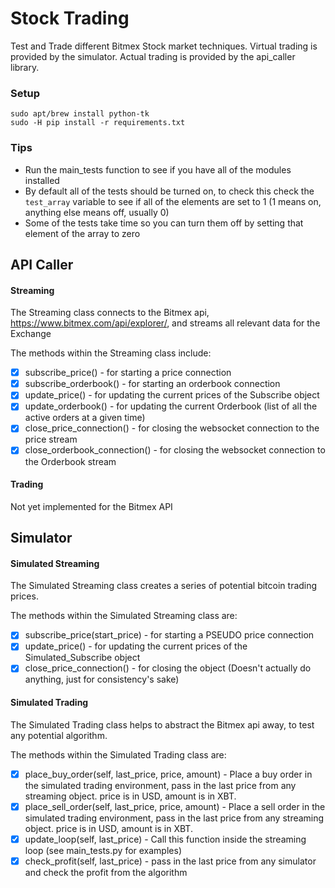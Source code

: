 # Stock Trading

Test and Trade different Bitmex Stock market techniques. Virtual trading is provided by the simulator. Actual trading is provided by the api_caller library.

### Setup

    sudo apt/brew install python-tk
    sudo -H pip install -r requirements.txt

### Tips

  - Run the main_tests function to see if you have all of the modules installed
  - By default all of the tests should be turned on, to check this check the ```test_array``` variable to see if all of the elements are set to 1 (1 means on, anything else means off, usually 0)
  - Some of the tests take time so you can turn them off by setting that element of the array to zero

## API Caller

#### Streaming

The Streaming class connects to the Bitmex api, https://www.bitmex.com/api/explorer/, and streams all relevant data for the Exchange

The methods within the Streaming class include:

 - [x] subscribe_price() - for starting a price connection
 - [x] subscribe_orderbook() - for starting an orderbook connection
 - [x] update_price() - for updating the current prices of the Subscribe object
 - [x] update_orderbook() - for updating the current Orderbook (list of all the active orders at a given time)
 - [x] close_price_connection() - for closing the websocket connection to the price stream
 - [x] close_orderbook_connection() - for closing the websocket connection to the Orderbook stream

#### Trading

Not yet implemented for the Bitmex API

## Simulator

#### Simulated Streaming

The Simulated Streaming class creates a series of potential bitcoin trading prices.

The methods within the Simulated Streaming class are:

  - [x] subscribe_price(start_price) - for starting a PSEUDO price connection
  - [x] update_price() - for updating the current prices of the Simulated_Subscribe object
  - [x] close_price_connection() - for closing the object (Doesn't actually do anything, just for consistency's sake)

#### Simulated Trading

The Simulated Trading class helps to abstract the Bitmex api away, to test any potential algorithm.

The methods within the Simulated Trading class are:

  - [x] place_buy_order(self, last_price, price, amount) - Place a buy order in the simulated trading environment, pass in the last price from any streaming object. price is in USD, amount is in XBT.
  - [x] place_sell_order(self, last_price, price, amount) - Place a sell order in the simulated trading environment, pass in the last price from any streaming object. price is in USD, amount is in XBT.
  - [x] update_loop(self, last_price) - Call this function inside the streaming loop (see main_tests.py for examples)
  - [x] check_profit(self, last_price) - pass in the last price from any simulator and check the profit from the algorithm
